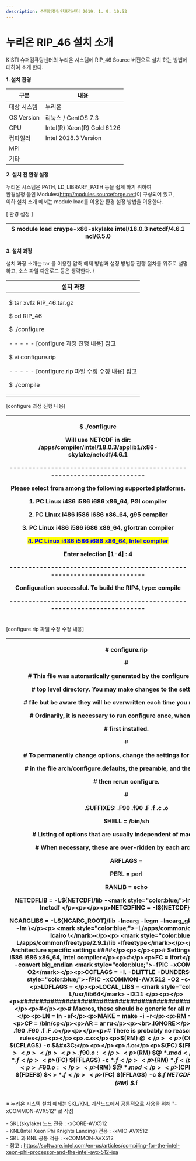 ```yaml
---
description: 슈퍼컴퓨팅인프라센터 2019. 1. 9. 10:53
---
```


# 누리온 RIP\_46 설치 소개

KISTI 슈퍼컴퓨팅센터의 누리온 시스템에 RIP\_46 Source 버전으로 설치 하는 방법에 대하여 소개 한다.



**1. 설치 환경**

|  **구분**     | **내용**                      |
| ----------- | --------------------------- |
|  대상 시스템     |  누리온                        |
| OS Version  |  리눅스 / CentOS 7.3           |
|  CPU        |  Intel(R) Xeon(R) Gold 6126 |
|  컴파일러       |  Intel 2018.3 Version       |
|  MPI        |                             |
|  기타         |                             |



**2. 설치 전 환경 설정**

&#x20; 누리온 시스템은 PATH, LD\_LIBRARY\_PATH 등을 쉽게 하기 위하여 \
&#x20; 환경설정 툴인 Modules(http://modules.sourceforge.net)이 구성되어 있고,\
&#x20; 이하 설치 소개 에서는 module load를 이용한 환경 설정 방법을 이용한다.



\[ 환경 설정 ]

|  $ module load craype-x86-skylake intel/18.0.3 netcdf/4.6.1 ncl/6.5.0 |
| --------------------------------------------------------------------- |



**3. 설치 과정**

&#x20;설치 과정 소개는 tar 를 이용한 압축 해제 방법과 설정 방법등 진행 절차를 위주로 설명하고, 소스 파일 다운로드 등은 생략한다.  \


|  **설치 과정**                                                                                                                                                                                                  |
| ----------------------------------------------------------------------------------------------------------------------------------------------------------------------------------------------------------- |
| <p>$ tar xvfz RIP_46.tar.gz</p><p>$ cd RIP_46</p><p>$ ./configure </p><p> - - - - - [configure 과정 진행 내용] 참고</p><p>$ vi configure.rip</p><p> - - - - - [configure.rip 파일 수정 수정 내용] 참고</p><p>$ ./compile </p> |



\[configure 과정 진행 내용]

| <p>$ ./configure </p><p>Will use NETCDF in dir: /apps/compiler/intel/18.0.3/applib1/x86-skylake/netcdf/4.6.1</p><p>------------------------------------------------------------------------</p><p>Please select from among the following supported platforms.</p><p></p><p>   1.  PC Linux i486 i586 i686 x86_64, PGI compiler</p><p>   2.  PC Linux i486 i586 i686 x86_64, g95 compiler</p><p>   3.  PC Linux i486 i586 i686 x86_64, gfortran compiler</p><p>   <mark style="color:blue;">4.  PC Linux i486 i586 i686 x86_64, Intel compiler</mark></p><p></p><p>Enter selection [1-4] : 4</p><p>------------------------------------------------------------------------</p><p>Configuration successful. To build the RIP4, type: compile </p><p>------------------------------------------------------------------------</p> |
| ------------------------------------------------------------------------------------------------------------------------------------------------------------------------------------------------------------------------------------------------------------------------------------------------------------------------------------------------------------------------------------------------------------------------------------------------------------------------------------------------------------------------------------------------------------------------------------------------------------------------------------------------------------------------------------------------------------------------------------------------------------------------------------------------------------------------------- |



\[configure.rip 파일 수정 수정 내용]

| <p># configure.rip</p><p>#</p><p># This file was automatically generated by the configure script in the</p><p># top level directory. You may make changes to the settings in this</p><p># file but be aware they will be overwritten each time you run configure.</p><p># Ordinarily, it is necessary to run configure once, when the code is</p><p># first installed.</p><p>#</p><p># To permanently change options, change the settings for your platform</p><p># in the file arch/configure.defaults, the preamble, and the postamble -</p><p># then rerun configure.</p><p>#</p><p></p><p>.SUFFIXES: .F90 .f90 .F .f .c .o</p><p></p><p>SHELL           = /bin/sh</p><p></p><p># Listing of options that are usually independent of machine type.</p><p># When necessary, these are over-ridden by each architecture.</p><p></p><p>ARFLAGS = </p><p></p><p>PERL = perl</p><p></p><p>RANLIB = echo</p><p></p><p>NETCDFLIB = -L${NETCDF}/lib -<mark style="color:blue;">lnetcdff</mark> -lnetcdf </p><p></p><p>NETCDFINC = -I${NETCDF}/include</p><p></p><p>NCARGLIBS = -L${NCARG_ROOT}/lib -lncarg -lcgm -lncarg_gks -lncarg_c -lX11 -lm \</p><p>           <mark style="color:blue;">-L/apps/common/cairo/1.14.6/lib -lcairo \</mark></p><p>           <mark style="color:blue;">-L/apps/common/freetype/2.9.1/lib -lfreetype</mark></p><p></p><p>#### Architecture specific settings ####</p><p></p><p># Settings for PC Linux i486 i586 i686 x86_64, Intel compiler</p><p>#</p><p>FC       = ifort</p><p>FFLAGS   = -I. -convert big_endian <mark style="color:blue;">-fPIC -xCOMMON-AVX512 -O2</mark></p><p>CCFLAGS  = -I. -DLITTLE -DUNDERSCORE <mark style="color:blue;">-fPIC -xCOMMON-AVX512 -O2 -c</mark></p><p>LDFLAGS  = </p><p>LOCAL_LIBS = <mark style="color:blue;">-L/usr/lib64</mark> -lX11 </p><p></p><p>###########################################################</p><p>#</p><p># Macros, these should be generic for all machines</p><p></p><p>LN = ln -sf</p><p>MAKE = make -i -r</p><p>RM = /bin/rm -f</p><p>CP = /bin/cp</p><p>AR = ar ru</p><p><br>.IGNORE:</p><p>.SUFFIXES: .c .f90 .F90 .f .F .o</p><p></p><p># There is probably no reason to modify these rules</p><p></p><p>.c.o:</p><p>$(RM) $@</p><p>$(CC) $(CCFLAGS) $(CFLAGS) -c $&#x3C;</p><p></p><p>.f.o:</p><p>$(FC) $(FFLAGS) -c $*.f</p><p></p><p>.f90.o:</p><p>$(RM) $@ $*.mod</p><p>$(CP) $&#x3C; $*.f</p><p>$(FC) $(FFLAGS) -c $*.f </p><p>$(RM) $*.f</p><p></p><p>.F90.o:</p><p>$(RM) $@ $*.mod</p><p>$(CPP) $(CCFLAGS) $(FDEFS) $&#x3C; > $*.f</p><p>$(FC) $(FFLAGS) -c $*.f ${NETCDF_INC}</p><p>$(RM) $*.f</p> |
| -------------------------------------------------------------------------------------------------------------------------------------------------------------------------------------------------------------------------------------------------------------------------------------------------------------------------------------------------------------------------------------------------------------------------------------------------------------------------------------------------------------------------------------------------------------------------------------------------------------------------------------------------------------------------------------------------------------------------------------------------------------------------------------------------------------------------------------------------------------------------------------------------------------------------------------------------------------------------------------------------------------------------------------------------------------------------------------------------------------------------------------------------------------------------------------------------------------------------------------------------------------------------------------------------------------------------------------------------------------------------------------------------------------------------------------------------------------------------------------------------------------------------------------------------------------------------------------------------------------------------------------------------------------------------------------------------------------------------------------------------------------------------------------------------------------------------------------------------------------------------------------------------------------------------------------------------------------------------------------------------------------------------------------------------------------------------------------------------------------------------------------------------------------------------------------------------------------------------------------------------------------------------------------------------------------------------------------------------------------------------------------------------------------------------------------------------------------------------------------------------------------------------------------------------------------------------------------------------------------- |

※ 누리온 시스템 설치 예제는 SKL/KNL 계산노드에서 공통적으로 사용을 위해 "-xCOMMON-AVX512" 로 작성

&#x20;\- SKL(skylake) 노드 전용 : -xCORE-AVX512\
&#x20;\- KNL(Intel Xeon Phi Knights Landing) 전용 : -xMIC-AVX512\
&#x20;\- SKL 과 KNL 공통 적용 : -xCOMMON-AVX512\
&#x20;\- 참고 :  https://software.intel.com/en-us/articles/compiling-for-the-intel-xeon-phi-processor-and-the-intel-avx-512-isa
